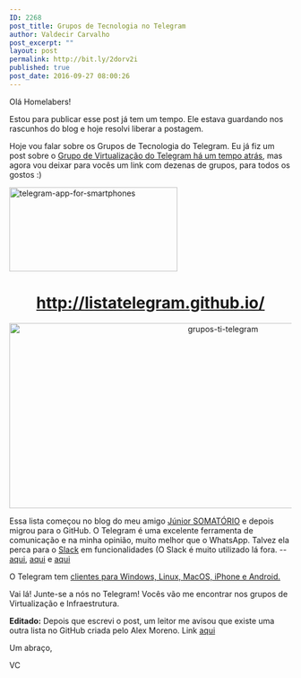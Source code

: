 ```yaml
---
ID: 2268
post_title: Grupos de Tecnologia no Telegram
author: Valdecir Carvalho
post_excerpt: ""
layout: post
permalink: http://bit.ly/2dorv2i
published: true
post_date: 2016-09-27 08:00:26
---
```

Olá Homelabers!

Estou para publicar esse post já tem um tempo. Ele estava guardando nos rascunhos do blog e hoje resolvi liberar a postagem.

Hoje vou falar sobre os Grupos de Tecnologia do Telegram. Eu já fiz um post sobre o <a href="http://homelaber.com.br/grupo-de-virtualizacao-no-telegram/">Grupo de Virtualização do Telegram há um tempo atrás</a>, mas agora vou deixar para vocês um link com dezenas de grupos, para todos os gostos :)

<img class="aligncenter wp-image-2270 size-medium" src="http://homelaber.com.br/site/wp-content/uploads/2016/09/telegram-app-for-smartphones-300x150.jpg" alt="telegram-app-for-smartphones" width="300" height="150" />

<!--more-->

<h1 style="text-align: center;"><a href="http://listatelegram.github.io/" target="_blank">http://listatelegram.github.io/</a></h1>

<p style="text-align: center;"><img class="aligncenter size-full wp-image-2269" src="http://homelaber.com.br/site/wp-content/uploads/2016/09/grupos-ti-telegram.png" alt="grupos-ti-telegram" width="747" height="330" /></p>

<p style="text-align: left;">Essa lista começou no blog do meu amigo <a href="http://www.somatorio.org/2015/11/07/links-de-grupos-de-ti-no-telegram/" target="_blank">Júnior SOMATÓRIO</a> e depois migrou para o GitHub. O Telegram é uma excelente ferramenta de comunicação e na minha opinião, muito melhor que o WhatsApp. Talvez ela perca para o <a href="http://slack.com/" target="_blank">Slack</a> em funcionalidades (O Slack é muito utilizado lá fora. -- <a href="https://tecnoblog.net/179267/slack-motivos-para-usar/" target="_blank">aqui</a>, <a href="https://versus.com/br/slack-vs-telegram-messenger" target="_blank">aqui</a> e <a href="https://www.visionmobile.com/blog/2016/04/messenger-vs-skype-vs-slack-vs-telegram-how-to-spot-the-winners" target="_blank">aqui</a></p>

<p style="text-align: left;">O Telegram tem <a href="http://telegram.com" target="_blank">clientes para Windows, Linux, MacOS, iPhone e Android.</a></p>

<p style="text-align: left;">Vai lá! Junte-se a nós no Telegram! Vocês vão me encontrar nos grupos de Virtualização e Infraestrutura.</p>

<p style="text-align: left;"><strong>Editado:</strong> Depois que escrevi o post, um leitor me avisou que existe uma outra lista no GitHub criada pelo Alex Moreno. Link <a href="https://github.com/alexmoreno/telegram-br" target="_blank">aqui</a></p>

Um abraço,

<p style="text-align: left;">VC</p>
